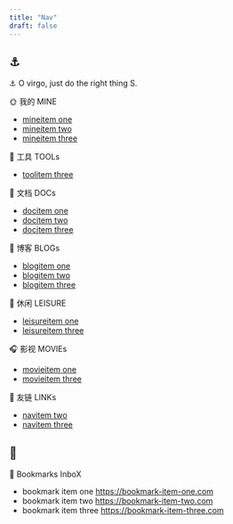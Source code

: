 ```yaml
---
title: "Nav"
draft: false
---
```


## ⚓ 

⚓ O virgo, just do the right thing S.
<div class="nav">

🌞 我的 MINE
- [mineitem one](/)
- [mineitem two](/archive)
- [mineitem three](https://nav-item-three.com)
 

🔨 工具 TOOLs
- [toolitem three](https://nav-item-three.com)


📑 文档 DOCs
- [docitem one](/)
- [docitem two](/archive)
- [docitem three](https://nav-item-three.com)

🍺 博客 BLOGs
- [blogitem one](/)
- [blogitem two](/archive)
- [blogitem three](https://nav-item-three.com)

🎉 休闲 LEISURE
- [leisureitem one](/)
- [leisureitem three](https://nav-item-three.com)

🎧 影视 MOVIEs
- [movieitem one](/)
- [movieitem three](https://nav-item-three.com)

🧲 友链 LINKs
- [navitem two](/archive)
- [navitem three](https://nav-item-three.com)

</div>

## 🔖 

🔖 Bookmarks InboX

<div class="bookmark">

- bookmark item one https://bookmark-item-one.com
- bookmark item two https://bookmark-item-two.com
- bookmark item three https://bookmark-item-three.com

</div>